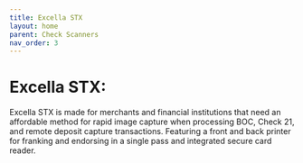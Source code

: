 ```yaml
---
title: Excella STX
layout: home
parent: Check Scanners
nav_order: 3
---
```


# Excella STX:

Excella STX is made for merchants and financial institutions that need an affordable method for rapid image capture when processing BOC, Check 21, and remote deposit capture transactions. Featuring a front and back printer for franking and endorsing in a single pass and integrated secure card reader.